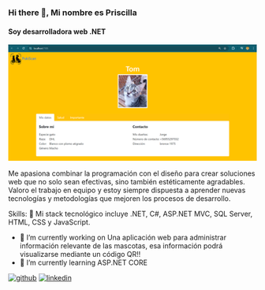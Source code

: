 ### Hi there 👋, Mi nombre es Priscilla
#### Soy desarrolladora web  .NET
![Soy desarrolladora web  .NET](https://github.com/Undefined2624/image/blob/main/image.png)

Me apasiona combinar la programación con el diseño para crear soluciones web que no solo sean efectivas, sino también estéticamente agradables. Valoro el trabajo en equipo y estoy siempre dispuesta a aprender nuevas tecnologías y metodologías que mejoren los procesos de desarrollo.

Skills: 🌱 Mi stack tecnológico incluye .NET, C#, ASP.NET MVC, SQL Server, HTML, CSS y JavaScript.

- 🔭 I’m currently working on Una aplicación web para administrar información relevante de las mascotas, esa información podrá visualizarse mediante un código QR!! 
- 🌱 I’m currently learning ASP.NET CORE 


[<img src='https://cdn.jsdelivr.net/npm/simple-icons@3.0.1/icons/github.svg' alt='github' height='40'>](https://github.com/Undefined2624)  [<img src='https://cdn.jsdelivr.net/npm/simple-icons@3.0.1/icons/linkedin.svg' alt='linkedin' height='40'>](https://www.linkedin.com/in/PriscillaCabaasVega/)  



